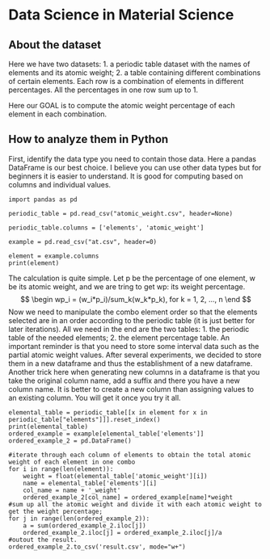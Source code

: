 # Data Science in Material Science

## About the dataset
Here we have two datasets: 1. a periodic table dataset with the names of elements and its atomic weight; 2. a table containing different combinations of certain elements. Each row is a combination of elements in different percentages. All the percentages in one row sum up to 1. 

Here our GOAL is to compute the atomic weight percentage of each element in each combination. 

## How to analyze them in Python

First, identify the data type you need to contain those data. Here a pandas DataFrame is our best choice. I believe you can use other data types but for beginners it is easier to understand. It is good for computing based on columns and individual values.

```{python}
import pandas as pd

periodic_table = pd.read_csv("atomic_weight.csv", header=None)

periodic_table.columns = ['elements', 'atomic_weight']

example = pd.read_csv("at.csv", header=0)

element = example.columns
print(element)

```

The calculation is quite simple. Let p be the percentage of one element, w be its atomic weight, and we are tring to get wp: its weight percentage.
$$
\begin
wp_i = (w_i*p_i)/sum_k(w_k*p_k), for k  = 1, 2, ..., n
\end
$$
Now we need to manipulate the combo element order so that the elements selected are in an order according to the periodic table (it is just better for later iterations). 
All we need in the end are the two tables: 1. the periodic table of the needed elements; 2. the element percentage table.
An important reminder is that you need to store some interval data such as the partial atomic weight values. After several experiments, we decided to store them in a new dataframe and thus the establishment of a new dataframe. 
Another trick here when generating new columns in a dataframe is that you take the original column name, add a suffix and there you have a new column name. It is better to create a new column than assigning values to an existing column. You will get it once you try it all.

```{python}
elemental_table = periodic_table[[x in element for x in periodic_table["elements"]]].reset_index()
print(elemental_table)
ordered_example = example[elemental_table['elements']]
ordered_example_2 = pd.DataFrame()

#iterate through each column of elements to obtain the total atomic weight of each element in one combo
for i in range(len(element)):
    weight = float(elemental_table['atomic_weight'][i])
    name = elemental_table['elements'][i]
    col_name = name + '_weight'
    ordered_example_2[col_name] = ordered_example[name]*weight
#sum up all the atomic weight and divide it with each atomic weight to get the weight percentage;
for j in range(len(ordered_example_2)):
    a = sum(ordered_example_2.iloc[j])
    ordered_example_2.iloc[j] = ordered_example_2.iloc[j]/a
#outout the result.
ordered_example_2.to_csv('result.csv', mode="w+")
```
